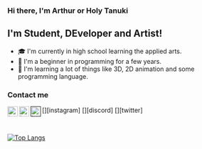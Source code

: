 ### Hi there, I'm Arthur or Holy Tanuki

## I'm Student, DEveloper and Artist! 
 - 🎓 I'm currently in high school learning the applied arts.
 - 🌱 I'm a beginner in programming for a few years. 
 - 🧠 I'm learning a lot of things like 3D, 2D animation and some programming language.


### Contact me
[<a href="https://www.instagram.com/holydeusoftanukis/"><img align="left" alt="holy-tanuki" width="23px" src=""></a>][instagram]
[<a href="https://discord.gg/yuCmafTjzW"><img align="left" alt="holy-tanuki" width="23px" src="https://cdn4.iconfinder.com/data/icons/logos-brands-5/24/discord-512.png"></a>][discord]
[<a href=""><img align="left" alt="holy-tanuki" width="23px" src=""></a>][twitter]
<!--[<img align="left" alt="holy-tanuki" width="23px" src="">][fiverr]-->

<br>

[![Top Langs](https://github-readme-stats.vercel.app/api/top-langs/?username=holy-tanuki&langs_count=8)](https://github.com/holy-tanuki)
